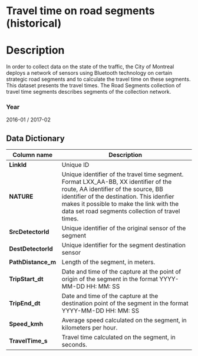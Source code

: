 
Travel time on road segments (historical)
=========================

# Description #  
In order to collect data on the state of the traffic, the City of Montreal deploys a network of sensors using Bluetooth 
technology on certain strategic road segments and to calculate the travel time on these segments. This dataset presents
the travel times. The Road Segments collection of travel time segments describes segments of the collection network.

### Year ###
2016-01 / 2017-02

## Data Dictionary ##

| Column name | Description |
|-------------|-------------|
| __LinkId__ | Unique ID |
| __NATURE__ | Unique identifier of the travel time segment. Format LXX_AA-BB, XX identifier of the route, AA identifier of the source, BB identifier of the destination. This idenfier makes it possible to make the link with the data set road segments collection of travel times.|
|__SrcDetectorId__ |Unique identifier of the original sensor of the segment |
| __DestDetectorId__ |Unique identifier for the segment destination sensor|
| __PathDistance_m__ |Length of the segment, in meters.|
| __TripStart_dt__ | Date and time of the capture at the point of origin of the segment in the format YYYY-MM-DD HH: MM: SS|
| __TripEnd_dt__ | Date and time of the capture at the destination point of the segment in the format YYYY-MM-DD HH: MM: SS|
| __Speed_kmh__ | Average speed calculated on the segment, in kilometers per hour.|
| __TravelTime_s__ | Travel time calculated on the segment, in seconds. |
